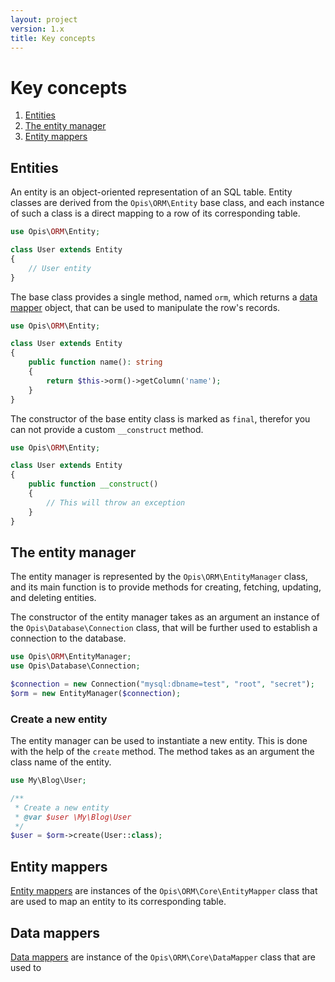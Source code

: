 ```yaml
---
layout: project
version: 1.x
title: Key concepts
---
```

# Key concepts

1. [Entities](#entities)
2. [The entity manager](#the-entity-manager)
3. [Entity mappers](#entity-mappers)

## Entities

An entity is an object-oriented representation of an SQL table.
Entity classes are derived from the `Opis\ORM\Entity` base class, 
and each instance of such a class is a direct mapping to a row of its
corresponding table.

```php
use Opis\ORM\Entity;

class User extends Entity
{
    // User entity
}
```

The base class provides a single method, named `orm`, which returns a
[data mapper][0] object, that can be used to manipulate the row's records.

```php
use Opis\ORM\Entity;

class User extends Entity
{
    public function name(): string
    {
        return $this->orm()->getColumn('name');
    }
}
```

The constructor of the base entity class is marked as `final`, therefor
you can not provide a custom `__construct` method.

```php
use Opis\ORM\Entity;

class User extends Entity
{
    public function __construct()
    {
        // This will throw an exception
    }
}
```

## The entity manager

The entity manager is represented by the `Opis\ORM\EntityManager` class,
and its main function is to provide methods for creating, fetching,
updating, and deleting entities. 

The constructor of the entity manager takes as an argument an instance of
the `Opis\Database\Connection` class, that will be further used to 
establish a connection to the database.

```php
use Opis\ORM\EntityManager;
use Opis\Database\Connection;

$connection = new Connection("mysql:dbname=test", "root", "secret");
$orm = new EntityManager($connection);
```
### Create a new entity

The entity manager can be used to instantiate a new entity. This is done
with the help of the `create` method. The method takes as an argument
the class name of the entity.

```php
use My\Blog\User;

/**
 * Create a new entity
 * @var $user \My\Blog\User
 */
$user = $orm->create(User::class);
```


## Entity mappers

[Entity mappers][1] are instances of the `Opis\ORM\Core\EntityMapper` class that are used
to map an entity to its corresponding table.

## Data mappers

[Data mappers][2] are instance of the `Opis\ORM\Core\DataMapper` class that are used
to 

[0]: /database/4.x/connections "Opis Database"
[1]: entity-mappers.html "Entity mappers"
[2]: data-mappers.html "Data mappers"
